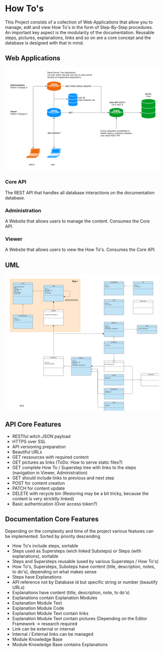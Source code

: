 # How To's
This Project consists of a collection of Web Applications that allow you to manage, edit and view How To's in the form of Step-By-Step procedures. An important key aspect is the modularity of the documentation. Reusable steps, pictures, explanations, links and so on are a core concept and the database is designed with that in mind.

## Web Applications
![header image](docs/howtos_server.png?raw=true "How To's server diagram")

### Core API
The REST API that handles all database interactions on the documentation database.

### Administration
A Website that allows users to manage the content. Consumes the Core API.

### Viewer
A Website that allows users to view the How To's. Consumes the Core API.

## UML
![header image](docs/howtos_uml.png?raw=true "How To's UML")

## API Core Features
* RESTful witch JSON payload
* HTTPS over SSL
* API versioning preparation
* Beautiful URLs
* GET ressources with required content
* GET pictures as links (ToDo: How to serve static files?)
* GET complete How To / Superstep tree with links to the steps (navigation in Viewer, Administration)
* GET should include links to previous and next step
* POST for content creation
* PATCH for content update
* DELETE with recycle bin (Restoring may be a bit tricky, because the content is very stricktly linked)
* Basic authentication (Over access token?)


## Documentation Core Features
Depending on the complexity and time of the project various features can be implemented. Sorted by priority descending.
* How To's include steps, sortable
* Steps used as Supersteps (wich linked Substeps) or Steps (with explanations), sortable
* Steps and Supersteps reusable (used by various Supersteps / How To's)
* How To's, Supersteps, Substeps have content (title, description, notes, to do's), depending on what makes sense
* Steps have Explanations
* API reference not by Database id but specific string or number (beautify URLs)
* Explanations have content (title, description, note, to do's)
* Explanations contain Explanation Modules
* Explanation Module Text
* Explanation Module Code
* Explanation Module Text contain links
* Explanation Module Text contain pictures (Depending on the Editor Framework -> research required
* Link can be external or internal
* Internal / External links can be managed
* Module Knowledge Base
* Module Knowledge Base contains Explanations
